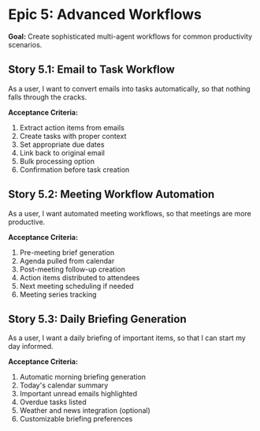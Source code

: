 # Epic 5: Advanced Workflows

**Goal:** Create sophisticated multi-agent workflows for common productivity scenarios.

## Story 5.1: Email to Task Workflow

As a user,
I want to convert emails into tasks automatically,
so that nothing falls through the cracks.

**Acceptance Criteria:**
1. Extract action items from emails
2. Create tasks with proper context
3. Set appropriate due dates
4. Link back to original email
5. Bulk processing option
6. Confirmation before task creation

## Story 5.2: Meeting Workflow Automation

As a user,
I want automated meeting workflows,
so that meetings are more productive.

**Acceptance Criteria:**
1. Pre-meeting brief generation
2. Agenda pulled from calendar
3. Post-meeting follow-up creation
4. Action items distributed to attendees
5. Next meeting scheduling if needed
6. Meeting series tracking

## Story 5.3: Daily Briefing Generation

As a user,
I want a daily briefing of important items,
so that I can start my day informed.

**Acceptance Criteria:**
1. Automatic morning briefing generation
2. Today's calendar summary
3. Important unread emails highlighted
4. Overdue tasks listed
5. Weather and news integration (optional)
6. Customizable briefing preferences
